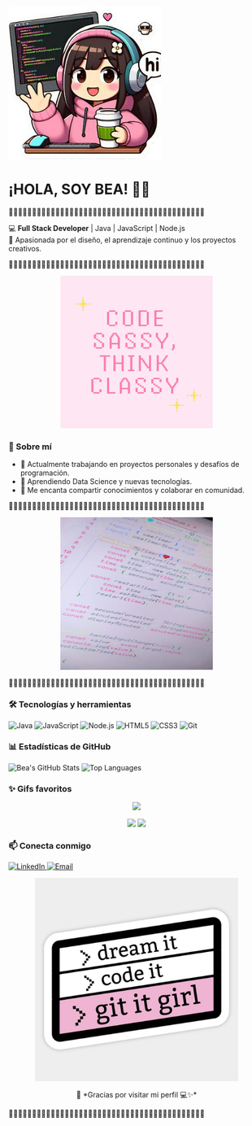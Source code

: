 
  <img src="https://github.com/Bea-C-H/Bea-C-H/blob/main/foto1.jpg?raw=true" width="300">
  </p>


# ¡HOLA, SOY BEA! 👋✨

🌸🌸🌸🌸🌸🌸🌸🌸🌸🌸🌸🌸🌸🌸🌸🌸🌸🌸🌸🌸🌸🌸🌸🌸🌸🌸🌸🌸🌸🌸🌸🌸🌸🌸🌸🌸🌸🌸🌸🌸🌸🌸



   💻 **Full Stack Developer** | Java | JavaScript | Node.js  
   🎨 Apasionada por el diseño, el aprendizaje continuo y los proyectos creativos.



🌸🌸🌸🌸🌸🌸🌸🌸🌸🌸🌸🌸🌸🌸🌸🌸🌸🌸🌸🌸🌸🌸🌸🌸🌸🌸🌸🌸🌸🌸🌸🌸🌸🌸🌸🌸🌸🌸🌸🌸🌸🌸

<p align="center">
  <img src="https://raw.githubusercontent.com/Bea-C-H/Bea-C-H/refs/heads/main/foto2.jpg" width="300" height="300">
</p>



### 🚀 Sobre mí

- 🔭 Actualmente trabajando en proyectos personales y desafíos de programación.
- 🌱 Aprendiendo Data Science y nuevas tecnologías.
- 💬 Me encanta compartir conocimientos y colaborar en comunidad.

 🌸🌸🌸🌸🌸🌸🌸🌸🌸🌸🌸🌸🌸🌸🌸🌸🌸🌸🌸🌸🌸🌸🌸🌸🌸🌸🌸🌸🌸🌸🌸🌸🌸🌸🌸🌸🌸🌸🌸🌸🌸🌸
<p align="center">
  <img src="https://github.com/Bea-C-H/Bea-C-H/blob/main/foto4.jpg?raw=true" width="300" height="300">
</p>

🌸🌸🌸🌸🌸🌸🌸🌸🌸🌸🌸🌸🌸🌸🌸🌸🌸🌸🌸🌸🌸🌸🌸🌸🌸🌸🌸🌸🌸🌸🌸🌸🌸🌸🌸🌸🌸🌸🌸🌸🌸🌸



### 🛠 Tecnologías y herramientas

![Java](https://img.shields.io/badge/Java-ED8B00?style=for-the-badge&logo=java&logoColor=white)
![JavaScript](https://img.shields.io/badge/JavaScript-F7DF1E?style=for-the-badge&logo=javascript&logoColor=black)
![Node.js](https://img.shields.io/badge/Node.js-339933?style=for-the-badge&logo=node.js&logoColor=white)
![HTML5](https://img.shields.io/badge/HTML5-E34F26?style=for-the-badge&logo=html5&logoColor=white)
![CSS3](https://img.shields.io/badge/CSS3-1572B6?style=for-the-badge&logo=css3&logoColor=white)
![Git](https://img.shields.io/badge/Git-F05032?style=for-the-badge&logo=git&logoColor=white)






### 📊 Estadísticas de GitHub

![Bea's GitHub Stats](https://github-readme-stats.vercel.app/api?username=Bea-C-H&show_icons=true&theme=radical&title_color=ff69b4&icon_color=ff69b4)
![Top Languages](https://github-readme-stats.vercel.app/api/top-langs/?username=Bea-C-H&layout=compact&theme=radical&title_color=ff69b4)



### ✨ Gifs favoritos

<p align="center">
  <img src="https://media2.giphy.com/media/v1.Y2lkPTc5MGI3NjExemI0eXFtczh4YXV2ajVtcmZsN29xNWNtdmZnb21pZXdrdHFvMHI3NyZlcD12MV9pbnRlcm5hbF9naWZfYnlfaWQmY3Q9Zw/A9jPlUWj6bBYqt7RZ1/giphy.gif" width="300">
</p>
<p align="center">
  <img src="https://media3.giphy.com/media/v1.Y2lkPTc5MGI3NjExbWFjOWd4bmN1cXJpeGt2emJ2ZnFoMWMxcmhkMzBtdWJ3bHhxcHBkOSZlcD12MV9pbnRlcm5hbF9naWZfYnlfaWQmY3Q9Zw/XiO62waDsyfyU/giphy.gif"50">
  <img 
src="https://media0.giphy.com/media/v1.Y2lkPTc5MGI3NjExaTl3MjM1MWY2am94cG1nOG82anRmaGNtNDdheWM1ZTdid203ajE4YiZlcD12MV9pbnRlcm5hbF9naWZfYnlfaWQmY3Q9Zw/l41lOKyKOS89YyJfq/giphy.gif" width="300">
</p>



### 📫 Conecta conmigo

 <p align="left">
  <a href="https://linkedin.com/in/beatriz-castro-hermosilla">
    <img src="https://img.shields.io/badge/LinkedIn-0077B5?style=for-the-badge&logo=linkedin&logoColor=white&labelColor=0077B5" alt="LinkedIn">
  </a>
  <a href="mailto:beatrizcarolina.triz@gmail.com">
    <img src="https://img.shields.io/badge/Email-D14836?style=for-the-badge&logo=gmail&logoColor=white&labelColor=D14836" alt="Email">
  </a>
</p>





<p align="center">
  <img src="https://github.com/Bea-C-H/Bea-C-H/blob/main/foto3.jpg?raw=true" width="400">
</p>

<p align="center">
🌷 *Gracias por visitar mi perfil 💻✨*
</p>

🌸🌸🌸🌸🌸🌸🌸🌸🌸🌸🌸🌸🌸🌸🌸🌸🌸🌸🌸🌸🌸🌸🌸🌸🌸🌸🌸🌸🌸🌸🌸🌸🌸🌸🌸🌸🌸🌸🌸🌸🌸🌸

